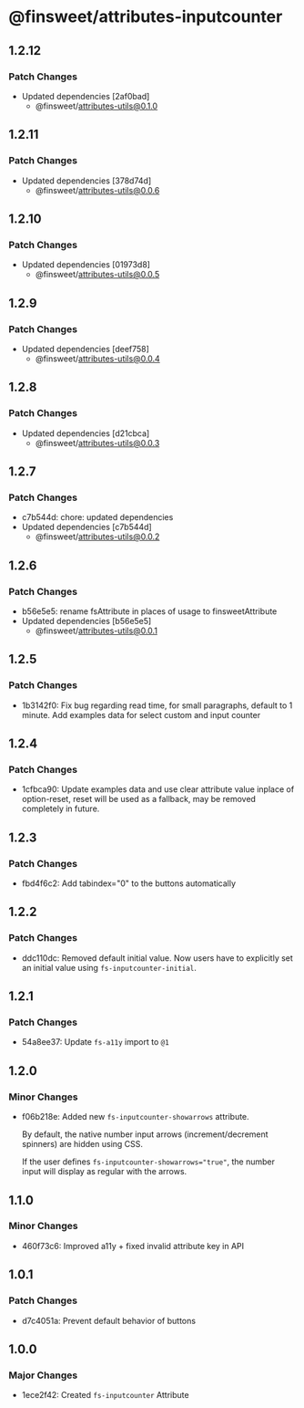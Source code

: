 # @finsweet/attributes-inputcounter

## 1.2.12

### Patch Changes

- Updated dependencies [2af0bad]
  - @finsweet/attributes-utils@0.1.0

## 1.2.11

### Patch Changes

- Updated dependencies [378d74d]
  - @finsweet/attributes-utils@0.0.6

## 1.2.10

### Patch Changes

- Updated dependencies [01973d8]
  - @finsweet/attributes-utils@0.0.5

## 1.2.9

### Patch Changes

- Updated dependencies [deef758]
  - @finsweet/attributes-utils@0.0.4

## 1.2.8

### Patch Changes

- Updated dependencies [d21cbca]
  - @finsweet/attributes-utils@0.0.3

## 1.2.7

### Patch Changes

- c7b544d: chore: updated dependencies
- Updated dependencies [c7b544d]
  - @finsweet/attributes-utils@0.0.2

## 1.2.6

### Patch Changes

- b56e5e5: rename fsAttribute in places of usage to finsweetAttribute
- Updated dependencies [b56e5e5]
  - @finsweet/attributes-utils@0.0.1

## 1.2.5

### Patch Changes

- 1b3142f0: Fix bug regarding read time, for small paragraphs, default to 1 minute. Add examples data for select custom and input counter

## 1.2.4

### Patch Changes

- 1cfbca90: Update examples data and use clear attribute value inplace of option-reset, reset will be used as a fallback, may be removed completely in future.

## 1.2.3

### Patch Changes

- fbd4f6c2: Add tabindex="0" to the buttons automatically

## 1.2.2

### Patch Changes

- ddc110dc: Removed default initial value. Now users have to explicitly set an initial value using `fs-inputcounter-initial`.

## 1.2.1

### Patch Changes

- 54a8ee37: Update `fs-a11y` import to `@1`

## 1.2.0

### Minor Changes

- f06b218e: Added new `fs-inputcounter-showarrows` attribute.

  By default, the native number input arrows (increment/decrement spinners) are hidden using CSS.

  If the user defines `fs-inputcounter-showarrows="true"`, the number input will display as regular with the arrows.

## 1.1.0

### Minor Changes

- 460f73c6: Improved a11y + fixed invalid attribute key in API

## 1.0.1

### Patch Changes

- d7c4051a: Prevent default behavior of buttons

## 1.0.0

### Major Changes

- 1ece2f42: Created `fs-inputcounter` Attribute
